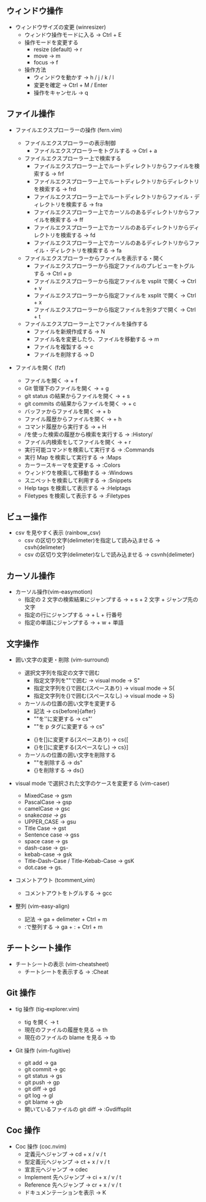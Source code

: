 ## ウィンドウ操作

-   ウィンドウサイズの変更 (winresizer)
    -   ウィンドウ操作モードに入る -> Ctrl + E
    -   操作モードを変更する
        -   resize (default) -> r
        -   move -> m
        -   focus -> f
    -   操作方法
        -   ウィンドウを動かす -> h / j / k / l
        -   変更を確定 -> Ctrl + M / Enter
        -   操作をキャンセル -> q

## ファイル操作

-   ファイルエクスプローラーの操作 (fern.vim)

    -   ファイルエクスプローラーの表示制御
        -   ファイルエクスプローラーをトグルする -> Ctrl + a
    -   ファイルエクスプローラー上で検索する
        -   ファイルエクスプローラー上でルートディレクトリからファイルを検索する -> frf
        -   ファイルエクスプローラー上でルートディレクトリからディレクトリを検索する -> frd
        -   ファイルエクスプローラー上でルートディレクトリからファイル・ディレクトリを検索する -> fra
        -   ファイルエクスプローラー上でカーソルのあるディレクトリからファイルを検索する -> ff
        -   ファイルエクスプローラー上でカーソルのあるディレクトリからディレクトリを検索する -> fd
        -   ファイルエクスプローラー上でカーソルのあるディレクトリからファイル・ディレクトリを検索する -> fa
    -   ファイルエクスプローラーからファイルを表示する・開く
        -   ファイルエクスプローラーから指定ファイルのプレビューをトグルする -> Ctrl + p
        -   ファイルエクスプローラーから指定ファイルを vsplit で開く -> Ctrl + v
        -   ファイルエクスプローラーから指定ファイルを xsplit で開く -> Ctrl + x
        -   ファイルエクスプローラーから指定ファイルを別タブで開く -> Ctrl + t
    -   ファイルエクスプローラー上でファイルを操作する
        -   ファイルを新規作成する -> N
        -   ファイル名を変更したり、ファイルを移動する -> m
        -   ファイルを複製する -> c
        -   ファイルを削除する -> D

-   ファイルを開く (fzf)
    -   ファイルを開く -> <Leader> + f
    -   Git 管理下のファイルを開く -> <Leader> + g
    -   git status の結果からファイルを開く -> <Leader> + s
    -   git commits の結果からファイルを開く -> <Leader> + c
    -   バッファからファイルを開く -> <Leader> + b
    -   ファイル履歴からファイルを開く -> <Leader> + h
    -   コマンド履歴から実行する -> <Leader> + H
    -   /を使った検索の履歴から検索を実行する -> :History/
    -   ファイル内検索をしてファイルを開く -> <Leader> + r
    -   実行可能コマンドを検索して実行する -> :Commands
    -   実行 Map を検索して実行する -> :Maps
    -   カーラースキーマを変更する -> :Colors
    -   ウィンドウを検索して移動する -> :Windows
    -   スニペットを検索して利用する -> :Snippets
    -   Help tags を検索して表示する -> :Helptags
    -   Filetypes を検索して表示する -> :Filetypes

## ビュー操作

-   csv を見やすく表示 (rainbow_csv)
    -   csv の区切り文字(delimeter)を指定して読み込ませる -> csvh{delimeter}
    -   csv の区切り文字(delimeter)なしで読み込ませる -> csvnh{delimeter}

## カーソル操作

-   カーソル操作(vim-easymotion)
    -   指定の 2 文字の検索結果にジャンプする -> <Leader> + s + 2 文字 + ジャンプ先の文字
    -   指定の行にジャンプする -> <Leader> + L + 行番号
    -   指定の単語にジャンプする -> <Leader> + w + 単語

## 文字操作

-   囲い文字の変更・削除 (vim-surround)

    -   選択文字列を指定の文字で囲む
        -   指定文字列を""で囲む -> visual mode -> S"
        -   指定文字列を{}で囲む(スペースあり) -> visual mode -> S{
        -   指定文字列を{}で囲む(スペースなし) -> visual mode -> S}
    -   カーソルの位置の囲い文字を変更する
        -   記法 -> cs{before}{after}
        -   ""を''に変更する -> cs"'
        -   ""を p タグに変更する -> cs"<p>
        -   {}を[]に変更する(スペースあり) -> cs{[
        -   {}を[]に変更する(スペースなし) -> cs}]
    -   カーソルの位置の囲い文字を削除する
        -   ""を削除する -> ds"
        -   {}を削除する -> ds{}

-   visual mode で選択された文字のケースを変更する (vim-caser)

    -   MixedCase -> gsm
    -   PascalCase -> gsp
    -   camelCase -> gsc
    -   snake*case -> gs*
    -   UPPER_CASE -> gsu
    -   Title Case -> gst
    -   Sentence case -> gss
    -   space case -> gs<space>
    -   dash-case -> gs-
    -   kebab-case -> gsk
    -   Title-Dash-Case / Title-Kebab-Case -> gsK
    -   dot.case -> gs.

-   コメントアウト (tcomment_vim)

    -   コメントアウトをトグルする -> gcc

-   整列 (vim-easy-align)
    -   記法 -> ga + delimeter + Ctrl + m
    -   :で整列する -> ga + : + Ctrl + m

## チートシート操作

-   チートシートの表示 (vim-cheatsheet)
    -   チートシートを表示する -> :Cheat

## Git 操作

-   tig 操作 (tig-explorer.vim)

    -   tig を開く -> <Leader>t
    -   現在のファイルの履歴を見る -> <Leader>th
    -   現在のファイルの blame を見る -> <Leader>tb

-   Git 操作 (vim-fugitive)
    -   git add -> <leader>ga
    -   git commit -> <leader>gc
    -   git status -> <leader>gs
    -   git push -> <leader>gp
    -   git diff -> <leader>gd
    -   git log -> <leader>gl
    -   git blame -> <leader>gb
    -   開いているファイルの git diff -> :Gvdiffsplit

## Coc 操作

-   Coc 操作 (coc.nvim)
    -   定義元へジャンプ -> cd + x / v / t
    -   型定義元へジャンプ -> ct + x / v / t
    -   宣言元へジャンプ -> cdec
    -   Implement 先へジャンプ -> ci + x / v / t
    -   Reference 先へジャンプ -> cr + x / v / t
    -   ドキュメンテーションを表示 -> K

